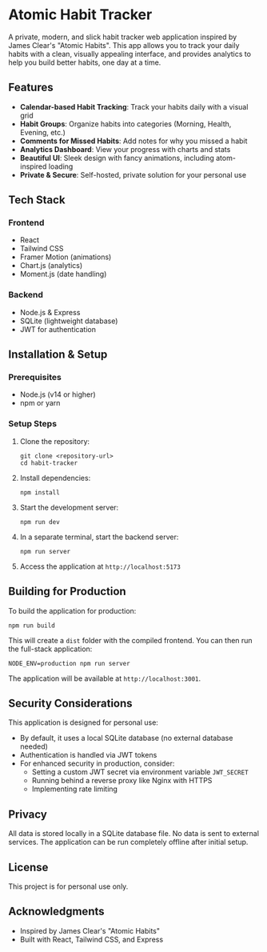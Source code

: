 # Atomic Habit Tracker

A private, modern, and slick habit tracker web application inspired by James Clear's "Atomic Habits". This app allows you to track your daily habits with a clean, visually appealing interface, and provides analytics to help you build better habits, one day at a time.

## Features

- **Calendar-based Habit Tracking**: Track your habits daily with a visual grid
- **Habit Groups**: Organize habits into categories (Morning, Health, Evening, etc.)
- **Comments for Missed Habits**: Add notes for why you missed a habit
- **Analytics Dashboard**: View your progress with charts and stats
- **Beautiful UI**: Sleek design with fancy animations, including atom-inspired loading
- **Private & Secure**: Self-hosted, private solution for your personal use

## Tech Stack

### Frontend
- React
- Tailwind CSS
- Framer Motion (animations)
- Chart.js (analytics)
- Moment.js (date handling)

### Backend
- Node.js & Express
- SQLite (lightweight database)
- JWT for authentication

## Installation & Setup

### Prerequisites
- Node.js (v14 or higher)
- npm or yarn

### Setup Steps

1. Clone the repository:
   ```
   git clone <repository-url>
   cd habit-tracker
   ```

2. Install dependencies:
   ```
   npm install
   ```

3. Start the development server:
   ```
   npm run dev
   ```

4. In a separate terminal, start the backend server:
   ```
   npm run server
   ```

5. Access the application at `http://localhost:5173`

## Building for Production

To build the application for production:

```
npm run build
```

This will create a `dist` folder with the compiled frontend. You can then run the full-stack application:

```
NODE_ENV=production npm run server
```

The application will be available at `http://localhost:3001`.

## Security Considerations

This application is designed for personal use:

- By default, it uses a local SQLite database (no external database needed)
- Authentication is handled via JWT tokens
- For enhanced security in production, consider:
  - Setting a custom JWT secret via environment variable `JWT_SECRET`
  - Running behind a reverse proxy like Nginx with HTTPS
  - Implementing rate limiting

## Privacy

All data is stored locally in a SQLite database file. No data is sent to external services. The application can be run completely offline after initial setup.

## License

This project is for personal use only.

## Acknowledgments

- Inspired by James Clear's "Atomic Habits"
- Built with React, Tailwind CSS, and Express 